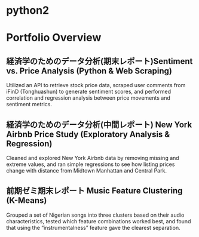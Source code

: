 # python2
# Portfolio Overview

## 経済学のためのデータ分析(期末レポート)Sentiment vs. Price Analysis (Python & Web Scraping)  
Utilized an API to retrieve stock price data, scraped user comments from iFinD (Tonghuashun) to generate sentiment scores, and performed correlation and regression analysis between price movements and sentiment metrics.

## 経済学のためのデータ分析(中間レポート) New York Airbnb Price Study (Exploratory Analysis & Regression)  
Cleaned and explored New York Airbnb data by removing missing and extreme values, and ran simple regressions to see how listing prices change with distance from Midtown Manhattan and Central Park.

## 前期ゼミ期末レポート Music Feature Clustering (K-Means)  
Grouped a set of Nigerian songs into three clusters based on their audio characteristics, tested which feature combinations worked best, and found that using the “instrumentalness” feature gave the clearest separation.

